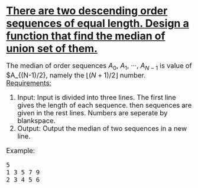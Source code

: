 # <u>There are two descending order sequences of equal length. Design a function that find the median of union set of them.</u>

<font size = 4> The median of order sequences $A_0$, $A_1$, ···, $A_{N-1}$ is value of $A_{(N-1)/2}, namely the $\lfloor (N+1)/2 \rfloor$ number.\
<u>Requirements:</u>
1. Input: Input is divided into three lines. The first line gives the length of each sequence. then sequences are given in the rest lines. Numbers are seperate by blankspace.
2. Output: Output the median of two sequences in a new line.

Example:
```
5
1 3 5 7 9
2 3 4 5 6
```